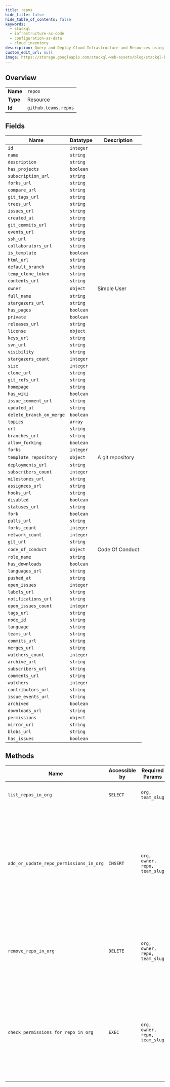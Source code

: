 ```yaml
---
title: repos
hide_title: false
hide_table_of_contents: false
keywords:
  - stackql
  - infrastructure-as-code
  - configuration-as-data
  - cloud inventory
description: Query and Deploy Cloud Infrastructure and Resources using SQL
custom_edit_url: null
image: https://storage.googleapis.com/stackql-web-assets/blog/stackql-blog-post-featured-image.png
---
```

  
    

## Overview
<table><tbody>
<tr><td><b>Name</b></td><td><code>repos</code></td></tr>
<tr><td><b>Type</b></td><td>Resource</td></tr>
<tr><td><b>Id</b></td><td><code>github.teams.repos</code></td></tr>
</tbody></table>

## Fields
| Name | Datatype | Description |
| ---- | -------- | ----------- |
| `id` | `integer` |  |
| `name` | `string` |  |
| `description` | `string` |  |
| `has_projects` | `boolean` |  |
| `subscription_url` | `string` |  |
| `forks_url` | `string` |  |
| `compare_url` | `string` |  |
| `git_tags_url` | `string` |  |
| `trees_url` | `string` |  |
| `issues_url` | `string` |  |
| `created_at` | `string` |  |
| `git_commits_url` | `string` |  |
| `events_url` | `string` |  |
| `ssh_url` | `string` |  |
| `collaborators_url` | `string` |  |
| `is_template` | `boolean` |  |
| `html_url` | `string` |  |
| `default_branch` | `string` |  |
| `temp_clone_token` | `string` |  |
| `contents_url` | `string` |  |
| `owner` | `object` | Simple User |
| `full_name` | `string` |  |
| `stargazers_url` | `string` |  |
| `has_pages` | `boolean` |  |
| `private` | `boolean` |  |
| `releases_url` | `string` |  |
| `license` | `object` |  |
| `keys_url` | `string` |  |
| `svn_url` | `string` |  |
| `visibility` | `string` |  |
| `stargazers_count` | `integer` |  |
| `size` | `integer` |  |
| `clone_url` | `string` |  |
| `git_refs_url` | `string` |  |
| `homepage` | `string` |  |
| `has_wiki` | `boolean` |  |
| `issue_comment_url` | `string` |  |
| `updated_at` | `string` |  |
| `delete_branch_on_merge` | `boolean` |  |
| `topics` | `array` |  |
| `url` | `string` |  |
| `branches_url` | `string` |  |
| `allow_forking` | `boolean` |  |
| `forks` | `integer` |  |
| `template_repository` | `object` | A git repository |
| `deployments_url` | `string` |  |
| `subscribers_count` | `integer` |  |
| `milestones_url` | `string` |  |
| `assignees_url` | `string` |  |
| `hooks_url` | `string` |  |
| `disabled` | `boolean` |  |
| `statuses_url` | `string` |  |
| `fork` | `boolean` |  |
| `pulls_url` | `string` |  |
| `forks_count` | `integer` |  |
| `network_count` | `integer` |  |
| `git_url` | `string` |  |
| `code_of_conduct` | `object` | Code Of Conduct |
| `role_name` | `string` |  |
| `has_downloads` | `boolean` |  |
| `languages_url` | `string` |  |
| `pushed_at` | `string` |  |
| `open_issues` | `integer` |  |
| `labels_url` | `string` |  |
| `notifications_url` | `string` |  |
| `open_issues_count` | `integer` |  |
| `tags_url` | `string` |  |
| `node_id` | `string` |  |
| `language` | `string` |  |
| `teams_url` | `string` |  |
| `commits_url` | `string` |  |
| `merges_url` | `string` |  |
| `watchers_count` | `integer` |  |
| `archive_url` | `string` |  |
| `subscribers_url` | `string` |  |
| `comments_url` | `string` |  |
| `watchers` | `integer` |  |
| `contributors_url` | `string` |  |
| `issue_events_url` | `string` |  |
| `archived` | `boolean` |  |
| `downloads_url` | `string` |  |
| `permissions` | `object` |  |
| `mirror_url` | `string` |  |
| `blobs_url` | `string` |  |
| `has_issues` | `boolean` |  |
## Methods
| Name | Accessible by | Required Params | Description |
| ---- | ------------- | --------------- | ----------- |
| `list_repos_in_org` | `SELECT` | `org, team_slug` | Lists a team's repositories visible to the authenticated user.<br /><br />**Note:** You can also specify a team by `org_id` and `team_id` using the route `GET /organizations/{org_id}/team/{team_id}/repos`. |
| `add_or_update_repo_permissions_in_org` | `INSERT` | `org, owner, repo, team_slug` | To add a repository to a team or update the team's permission on a repository, the authenticated user must have admin access to the repository, and must be able to see the team. The repository must be owned by the organization, or a direct fork of a repository owned by the organization. You will get a `422 Unprocessable Entity` status if you attempt to add a repository to a team that is not owned by the organization. Note that, if you choose not to pass any parameters, you'll need to set `Content-Length` to zero when calling out to this endpoint. For more information, see "[HTTP verbs](https://docs.github.com/rest/overview/resources-in-the-rest-api#http-verbs)."<br /><br />**Note:** You can also specify a team by `org_id` and `team_id` using the route `PUT /organizations/{org_id}/team/{team_id}/repos/{owner}/{repo}`.<br /><br />For more information about the permission levels, see "[Repository permission levels for an organization](https://docs.github.com/en/github/setting-up-and-managing-organizations-and-teams/repository-permission-levels-for-an-organization#permission-levels-for-repositories-owned-by-an-organization)". |
| `remove_repo_in_org` | `DELETE` | `org, owner, repo, team_slug` | If the authenticated user is an organization owner or a team maintainer, they can remove any repositories from the team. To remove a repository from a team as an organization member, the authenticated user must have admin access to the repository and must be able to see the team. This does not delete the repository, it just removes it from the team.<br /><br />**Note:** You can also specify a team by `org_id` and `team_id` using the route `DELETE /organizations/{org_id}/team/{team_id}/repos/{owner}/{repo}`. |
| `check_permissions_for_repo_in_org` | `EXEC` | `org, owner, repo, team_slug` | Checks whether a team has `admin`, `push`, `maintain`, `triage`, or `pull` permission for a repository. Repositories inherited through a parent team will also be checked.<br /><br />You can also get information about the specified repository, including what permissions the team grants on it, by passing the following custom [media type](https://docs.github.com/rest/overview/media-types/) via the `application/vnd.github.v3.repository+json` accept header.<br /><br />If a team doesn't have permission for the repository, you will receive a `404 Not Found` response status.<br /><br />**Note:** You can also specify a team by `org_id` and `team_id` using the route `GET /organizations/{org_id}/team/{team_id}/repos/{owner}/{repo}`. |
